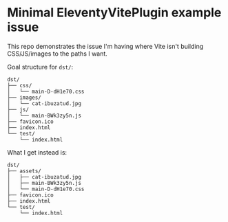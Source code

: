 # Minimal EleventyVitePlugin example issue

This repo demonstrates the issue I'm having where Vite isn't building CSS/JS/images to the paths I want.

Goal structure for `dst/`:

```shell
dst/
├── css/
│   └── main-D-dH1e70.css
├── images/
│   └── cat-ibuzatud.jpg
├── js/
│   └── main-BWk3zy5n.js
├── favicon.ico
├── index.html
└── test/
    └── index.html
```

What I get instead is:

```shell
dst/
├── assets/
│   ├── cat-ibuzatud.jpg
│   ├── main-BWk3zy5n.js
│   └── main-D-dH1e70.css
├── favicon.ico
├── index.html
└── test/
    └── index.html
```
